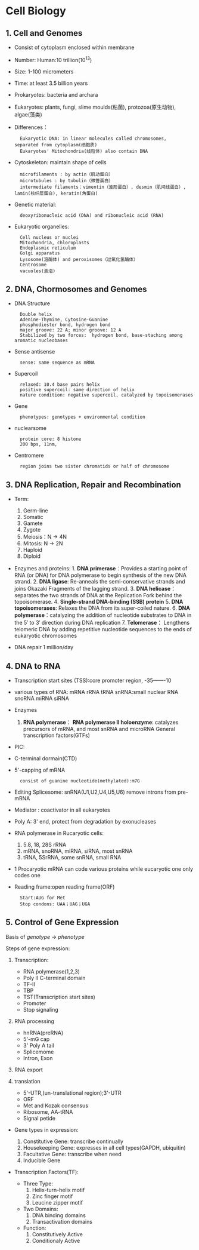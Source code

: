# Cell Biology

## 1. Cell and Genomes

* Consist of cytoplasm enclosed within membrane
* Number: Human:10 trillion($10^{13}$)
* Size: 1-100 micrometers
* Time: at least 3.5 billion years


* Prokaryotes: bacteria and archara

* Eukaryotes: plants, fungi, slime moulds(粘菌), protozoa(原生动物), algae(藻类)

* Differences：

        Eukaryotic DNA: in linear molecules called chromosomes,     separated from cytoplasm(细胞质)
        Eukaryotes' Mitochondria(线粒体) also contain DNA

* Cytoskeleton: maintain shape of cells

        microfilaments : by actin（肌动蛋白）
        microtubules : by tubulin（微管蛋白）
        intermediate filaments：vimentin（波形蛋白）, desmin（肌间线蛋白）, lamin(核纤层蛋白), keratin(角蛋白)
* Genetic material:

        deoxyribonucleic acid (DNA) and ribonucleic acid (RNA)

* Eukaryotic organelles:

        Cell nucleus or nuclei
        Mitochondria, chloroplasts
        Endoplasmic reticulum
        Golgi apparatus
        Lysosome(溶酶体) and peroxisomes（过氧化氢酶体）
        Centrosome
        vacuoles(液泡)



## 2. DNA, Chormosomes and Genomes

* DNA Structure

        Double helix
        Adenine-Thymine, Cytosine-Guanine
        phosphodiester bond, hydrogen bond
        major groove: 22 A; minor groove: 12 A
        Stabilized by two forces:  hydrogen bond, base-staching among aromatic nucleobases

* Sense antisense

        sense: same sequence as mRNA

* Supercoil

        relaxed: 10.4 base pairs helix
        positive supercoil: same direction of helix
        nature condition: negative supercoil, catalyzed by topoisomerases

* Gene

        phenotypes: genotypes + environmental condition

* nuclearsome

        protein core: 8 histone
        200 bps, 11nm,
* Centromere

        region joins two sister chromatids or half of chromosome

## 3. DNA Replication, Repair and Recombination

* Term:
  1. Germ-line
  2. Somatic
  3. Gamete
  4. Zygote
  5. Meiosis：N -> 4N
  6. Mitosis: N -> 2N
  7. Haploid
  8. Diploid

* Enzymes and proteins:
        1. **DNA primerase**：Provides a starting point of RNA (or DNA) for DNA polymerase to begin synthesis of the new DNA strand. 
        2. **DNA ligase**: Re-anneals the semi-conservative strands and joins Okazaki Fragments of the lagging strand.
        3. **DNA helicase**：separates the two strands of DNA at the Replication Fork behind the topoisomerase.
        4. **Single-strand DNA-binding (SSB) protein**
        5. **DNA topoisomerases**: Relaxes the DNA from its super-coiled nature.
        6. **DNA polymerase**：catalyzing the addition of nucleotide substrates to DNA in the 5′ to 3′ direction during DNA replication
        7. **Telomerase**： Lengthens telomeric DNA by adding repetitive nucleotide sequences to the ends of eukaryotic chromosomes 

* DNA repair
        1 million/day

## 4. DNA to RNA

* Transcription start sites (TSS):core promoter region, -35——-10 

* various types of RNA:
        mRNA
        rRNA
        tRNA
        snRNA:small nuclear RNA
        snoRNA
        miRNA
        siRNA

* Enzymes

  1. **RNA polymerase**：
**RNA polymerase II holoenzyme**: catalyzes precursors of mRNA, and most snRNA and microRNA
        General transcription factors(GTFs)

* PIC:

* C-terminal dormain(CTD)

* 5'-capping of mRNA

        consist of guanine nucleotide(methylated):m7G

* Editing Splicesome: snRNA(U1,U2,U4,U5,U6) remove introns from pre-mRNA

* Mediator : coactivator in all eukaryotes

* Poly A: 3' end, protect from degradation by exonucleases

* RNA polymerase in Rucaryotic cells:
  1. 5.8, 18, 28S rRNA
  2. mRNA, snoRNA, miRNA, siRNA, most snRNA
  3. tRNA, 5SrRNA, some snRNA, small RNA

* 1 Procaryotic mRNA can code various proteins while eucaryotic one only codes one

* Reading frame:open reading frame(ORF)

        Start:AUG for Met
        Stop condons: UAA；UAG；UGA

## 5. Control of Gene Expression

Basis of *genotype* -> *phenotype*

Steps of gene expression:

1. Transcription:
   * RNA polymerase(1,2,3)
   * Poly II C-terminal domain
   * TF-II
   * TBP
   * TST(Transcription start sites)
   * Promoter
   * Stop signaling
2. RNA processing
   * hnRNA(preRNA)
   * 5'-mG cap
   * 3' Poly A tail
   * Splicemome
   * Intron, Exon
3. RNA export
      
4. translation
   * 5'-UTR,(un-translational region);3'-UTR
   * ORF
   * Met and Kozak consensus
   * Ribosome, AA-tRNA
   * Signal petide

* Gene types in expression:
   1. Constitutive Gene: transcribe continually
   2. Housekeeping Gene: expresses in all cell types(GAPDH, ubiquitin)
   3. Facultative Gene: transcribe when need
   4. Inducible Gene

* Transcription Factors(TF):

    * Three Type:
         1. Helix-turn-helix motif
         2. Zinc finger motif
         3. Leucine zipper motif
    * Two Domains:
         1. DNA binding domains
         2. Transactivation domains
    * Function:
         1. Constitutively Active
         2. Conditionaly Active